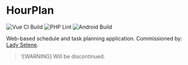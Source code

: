 # HourPlan

![Vue CI Build](https://github.com/nthnn/hourplan/actions/workflows/build.yml/badge.svg) ![PHP Lint](https://github.com/nthnn/hourplan/actions/workflows/php_lint.yml/badge.svg) ![Android Build](https://github.com/nthnn/hourplan/actions/workflows/android_build.yml/badge.svg)

Web-based schedule and task planning application. Commissioned by: [Lady Selene](https://www.instagram.com/lady.selenee/).

> ![WARNING]
> Will be discontinued.